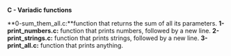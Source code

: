**C - Variadic functions**

**0-sum_them_all.c:**function that returns the sum of all its parameters.
**1-print_numbers.c:** function that prints numbers, followed by a new line.
**2-print_strings.c:** function that prints strings, followed by a new line.
**3-print_all.c:** function that prints anything.
